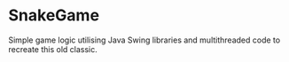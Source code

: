 # SnakeGame
Simple game logic utilising Java Swing libraries and multithreaded code to recreate this old classic. 
